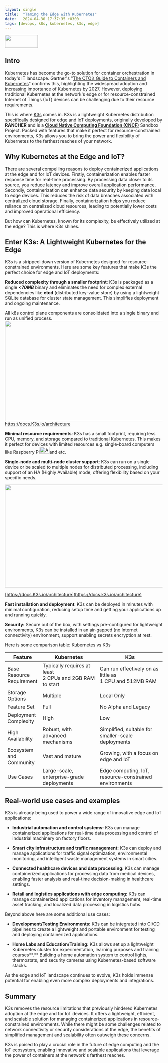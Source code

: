 ```yaml
---
layout: single
title:  "Taming the Edge with Kubernetes"
date:   2024-04-30 17:37:35 +0300
tags: [devops, k8s, kubernetes, k3s, edge]
---
```


<img src="../../../../assets/k3s.svg"
style="width:1.09894in;height:0.42424in;fill:#ff0000" />

## Intro

Kubernetes has become the go-to solution for container orchestration in
today's IT landscape. Gartner's "[The CTO’s Guide to Containers and
Kubernetes](https://www.gartner.com/en/documents/3988026)" confirms
this, highlighting the widespread adoption and increasing importance of
Kubernetes by 2027. However, deploying traditional Kubernetes at the
network's edge or for resource-constrained Internet of Things (IoT)
devices can be challenging due to their resource requirements.

This is where [K3s](https://k3s.io/) comes in. K3s is a lightweight
Kubernetes distribution specifically designed for edge and IoT
deployments, originally developed by **RANCHER** and is a **[Cloud
Native Computing Foundation (CNCF)](https://www.cncf.io)** Sandbox
Project. Packed with features that make it perfect for
resource-constrained environments, K3s allows you to bring the power and
flexibility of Kubernetes to the farthest reaches of your network.


## Why Kubernetes at the Edge and IoT?

There are several compelling reasons to deploy containerized
applications at the edge and for IoT devices. Firstly, containerization
enables faster response time for real-time processing. By processing
data closer to its source, you reduce latency and improve overall
application performance. Secondly, containerization can enhance data
security by keeping data local to edge devices. This reduces the risk of
data breaches associated with centralized cloud storage. Finally,
containerization helps you reduce reliance on centralized cloud
resources, leading to potentially lower costs and improved operational
efficiency.

But how can Kubernetes, known for its complexity, be effectively
utilized at the edge? This is where K3s shines.

## Enter K3s: A Lightweight Kubernetes for the Edge

K3s is a stripped-down version of Kubernetes designed for
resource-constrained environments. Here are some key features that make
K3s the perfect choice for edge and IoT deployments:

**Reduced complexity through a smaller footprint**: K3s is packaged as a
single ***&lt;70MB*** binary and eliminates the need for complex
external dependencies like **etcd** (distributed key-value store) by
using a lightweight SQLite database for cluster state management. This
simplifies deployment and ongoing maintenance.

All k8s control plane components are consolidated into a single binary
and run as unified process.
<img src="../../../assets/k3s_arch.svg"
style="width:6.11342in;height:3.33966in" />[https://docs.K3s.io/architecture
](https://docs.k3s.io/architecture)

**Minimal resource requirements**: K3s has a small footprint, requiring
less CPU, memory, and storage compared to traditional Kubernetes. This
makes it perfect for devices with limited resources e.g. single-board
computers like Raspberry Pi<img src="../../../assets/pi.png"
style="width:0.32576in;height:0.22803in"
alt="A green circuit board with many different components Description automatically generated" />and
etc.

**Single-node and multi-node cluster support**: K3s can run on a single
device or be scaled to multiple nodes for distributed processing,
including support of an HA (Highly Available) mode, offering flexibility
based on your specific needs.

<img src="../../../assets/k3s_nodes.svg"
style="width:5.91666in;height:3.42484in;fill:#ff0000" />

[https://docs.K3s.io/architecture](https://docs.k3s.io/architecture)

**Fast installation and deployment**: K3s can be deployed in minutes
with minimal configuration, reducing setup time and getting your
applications up and running quickly.

**Security:** Secure out of the box, with settings pre-configured for
lightweight environments, K3s can be installed in an air-gapped (no
Internet connectivity) environment, support enabling secrets encryption
at rest.

Here is some comparison table: Kubernetes vs K3s

<table>
<colgroup>
<col style="width: 21%" />
<col style="width: 36%" />
<col style="width: 41%" />
</colgroup>
<thead>
<tr class="header">
<th><strong>Feature</strong></th>
<th><strong>Kubernetes</strong></th>
<th><strong>K3s</strong></th>
</tr>
</thead>
<tbody>
<tr class="odd">
<td>Base Resource Requirement</td>
<td>Typically requires at least<br />
2 CPUs and 2GB RAM to start</td>
<td>Can run effectively on as little as<br />
1 CPU and 512MB RAM</td>
</tr>
<tr class="even">
<td>Storage Options</td>
<td>Multiple</td>
<td>Local Only</td>
</tr>
<tr class="odd">
<td>Feature Set</td>
<td>Full</td>
<td>No Alpha and Legacy</td>
</tr>
<tr class="even">
<td>Deployment Complexity</td>
<td>High</td>
<td>Low</td>
</tr>
<tr class="odd">
<td>High Availability</td>
<td>Robust, with advanced mechanisms</td>
<td>Simplified, suitable for smaller-scale deployments</td>
</tr>
<tr class="even">
<td>Ecosystem and Community</td>
<td>Vast and mature</td>
<td>Growing, with a focus on edge and IoT</td>
</tr>
<tr class="odd">
<td>Use Cases</td>
<td>Large-scale, enterprise-grade deployments</td>
<td>Edge computing, IoT, resource-constrained environments</td>
</tr>
</tbody>
</table>


## Real-world use cases and examples

K3s is already being used to power a wide range of innovative edge and
IoT applications:

-   **Industrial automation and control systems:** K3s can manage
    containerized applications for real-time data processing and control
    of industrial machinery on factory floors.

-   **Smart city infrastructure and traffic management:** K3s can deploy
    and manage applications for traffic signal optimization,
    environmental monitoring, and intelligent waste management systems
    in smart cities.

-   **Connected healthcare devices and data processing:** K3s can manage
    containerized applications for processing data from medical devices,
    enabling faster analysis and real-time decision-making in healthcare
    settings.

-   **Retail and logistics applications with edge computing:** K3s can
    manage containerized applications for inventory management,
    real-time asset tracking, and localized data processing in logistics
    hubs.

Beyond above here are some additional use cases:

-   **Development/Testing Environments:** K3s can be integrated into
    CI/CD pipelines to create a lightweight and portable environment for
    testing and deploying containerized applications.

-   **Home Labs and Education/Training:** K3s allows set up a
    lightweight Kubernetes cluster for experimentation, learning
    purposes and training courses**.** Building a home automation system
    to control lights, thermostats, and security cameras using
    Kubernetes-based software stacks.

As the edge and IoT landscape continues to evolve, K3s holds immense
potential for enabling even more complex deployments and integrations.

## Summary

K3s removes the resource limitations that previously hindered Kubernetes
adoption at the edge and for IoT devices. It offers a lightweight,
efficient, and scalable solution for managing containerized applications
in resource-constrained environments. While there might be some
challenges related to network connectivity or security considerations at
the edge, the benefits of simplified management and scalability often
outweigh these concerns.

K3s is poised to play a crucial role in the future of edge computing and
the IoT ecosystem, enabling innovative and scalable applications that
leverage the power of containers at the network's farthest reaches.

